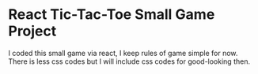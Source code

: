 # React Tic-Tac-Toe Small Game Project

I coded this small game via react, I keep rules of game simple for now. There is less css codes but I will include css codes for good-looking then.
